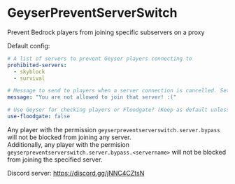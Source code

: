 # GeyserPreventServerSwitch
Prevent Bedrock players from joining specific subservers on a proxy

Default config:
```yaml
# A list of servers to prevent Geyser players connecting to
prohibited-servers:
  - skyblock
  - survival

# Message to send to players when a server connection is cancelled. Set blank or comment out to disable
message: "You are not allowed to join that server! :("

# Use Geyser for checking players or Floodgate? (Keep as default unless Geyser is not on your server)
use-floodgate: false
```

Any player with the permission `geyserpreventserverswitch.server.bypass` will not be blocked from joining any server.  
Additionally, any player with the permision `geyserpreventserverswitch.server.bypass.<servername>` will not be blocked from joining the specified server. 

Discord server: https://discord.gg/jNNC4CZtsN
